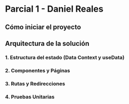 # Parcial 1 - Daniel Reales

## Cómo iniciar el proyecto


## Arquitectura de la solución

### 1. Estructura del estado (Data Context y useData)

### 2. Componentes y Páginas

### 3. Rutas y Redirecciones

### 4. Pruebas Unitarias
